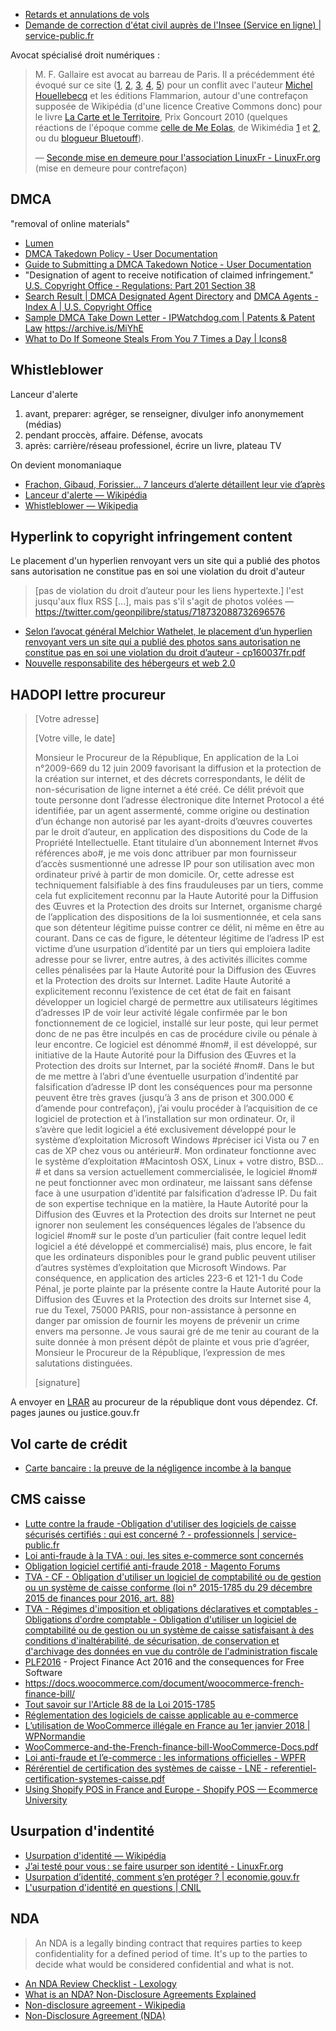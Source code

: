 - [Retards et annulations de vols](../Travel/Travel.md#retards-et-annulations-de-vols)
- [Demande de correction d'état civil auprès de l'Insee (Service en ligne) | service-public.fr](https://www.service-public.fr/particuliers/vosdroits/R49454)

Avocat spécialisé droit numériques :

> M. F. Gallaire est avocat au barreau de Paris. Il a précédemment été évoqué sur ce site ([1](http://linuxfr.org/news/random-029-4-d%C3%A9cembre-2010), [2](http://linuxfr.org/users/zenitram/journaux/jai-raison-mais-je-ne-ferai-pas-valider-mon-raisonnement), [3](http://linuxfr.org/users/zandu/journaux/le-goncourt-en-cc-by-sa), [4](http://linuxfr.org/users/farvardin/journaux/mont%C3%A9e-en-puissance-de-txt2tags), [5](http://linuxfr.org/users/julo4lfr/journaux/grippe-g)) pour un conflit avec l'auteur [Michel Houellebecq](https://fr.wikipedia.org/wiki/Michel_Houellebecq) et les éditions Flammarion, autour d'une contrefaçon supposée de Wikipédia (d'une licence Creative Commons donc) pour le livre [La Carte et le Territoire](https://fr.wikipedia.org/wiki/La_Carte_et_le_Territoire), Prix Goncourt 2010 (quelques réactions de l'époque comme [celle de Me Eolas](http://www.maitre-eolas.fr/post/2010/12/26/Lrsquo%3Baffaire-ldquo%3Bla-carte-et-le-territoirerdquo%3B), de Wikimédia [1](https://www.wikimedia.fr/2010/11/30/wikipedia-michel-houellebecq-et-le-droit-dauteur/) et [2](https://www.wikimedia.fr/2011/05/18/wikipedia-et-m-houellebecq-des-nouvelles-et-une-avancee/), ou du [blogueur Bluetouff](https://bluetouff.com/?p=6839)).
>
> — [Seconde mise en demeure pour l'association LinuxFr - LinuxFr.org](https://linuxfr.org/news/seconde-mise-en-demeure-pour-l-association-linuxfr) (mise en demeure pour contrefaçon)

## DMCA

"removal of online materials"

- [Lumen](https://www.lumendatabase.org/)
- [DMCA Takedown Policy - User Documentation](https://help.github.com/articles/dmca-takedown-policy/)
- [Guide to Submitting a DMCA Takedown Notice - User Documentation](https://help.github.com/articles/guide-to-submitting-a-dmca-takedown-notice/)
- "Designation of agent to receive notification of claimed infringement." [U.S. Copyright Office - Regulations: Part 201 Section 38](https://www.copyright.gov/title37/201/37cfr201-38.html)
- [Search Result | DMCA Designated Agent Directory](https://dmca.copyright.gov/osp/) and [DMCA Agents - Index A | U.S. Copyright Office](https://www.copyright.gov/onlinesp/list/a_agents.html)
- [Sample DMCA Take Down Letter - IPWatchdog.com | Patents & Patent Law](http://www.ipwatchdog.com/2009/07/06/sample-dmca-take-down-letter/) https://archive.is/MiYhE
- [What to Do If Someone Steals From You 7 Times a Day | Icons8](https://icons8.com/articles/what-to-do-if-someone-steals-from-you-7-times-a-day/)

## Whistleblower

Lanceur d'alerte

1. avant, preparer: agréger, se renseigner, divulger info anonymement (médias)
2. pendant proccès, affaire. Défense, avocats
3. après: carrière/réseau professionel, écrire un livre, plateau TV

On devient monomaniaque

- [Frachon, Gibaud, Forissier... 7 lanceurs d’alerte détaillent leur vie d’après](http://www.lemonde.fr/societe/article/2016/05/03/frachon-gibaud-forissier-sept-lanceurs-d-alerte-detaillent-leur-vie-d-apres_4912870_3224.html)
- [Lanceur d'alerte — Wikipédia](https://fr.wikipedia.org/wiki/Lanceur_d%27alerte)
- [Whistleblower — Wikipedia](https://en.wikipedia.org/wiki/Whistleblower)

## Hyperlink to copyright infringement content

Le placement d'un hyperlien renvoyant vers un site qui a publié des photos sans autorisation ne constitue pas en soi une violation du droit d'auteur

> [pas de violation du droit d’auteur pour les liens hypertexte.] l'est jusqu'aux flux RSS [...], mais pas s'il s'agit de photos volées
— https://twitter.com/geonpilibre/status/718732088732696576

- [Selon l’avocat général Melchior Wathelet, le placement d’un hyperlien renvoyant vers un site qui a publié des photos sans autorisation ne constitue pas en soi une violation du droit d’auteur - cp160037fr.pdf](http://curia.europa.eu/jcms/upload/docs/application/pdf/2016-04/cp160037fr.pdf)
- [Nouvelle responsabilite des hébergeurs et web 2.0](http://www.murielle-cahen.com/publications/p_fluxss.asp)

## HADOPI lettre procureur

> [Votre adresse]
>
> [Votre ville, le date]
>
> Monsieur le Procureur de la République,
> En application de la Loi n°2009-669 du 12 juin 2009 favorisant la diffusion et la protection de la création sur internet, et des décrets correspondants, le délit de non-sécurisation de ligne internet a été créé. Ce délit prévoit que toute personne dont l’adresse électronique dite Internet Protocol a été identifiée, par un agent assermenté, comme origine ou destination d’un échange non autorisé par les ayant-droits d’œuvres couvertes par le droit d’auteur, en application des dispositions du Code de la Propriété Intellectuelle.
> Etant titulaire d’un abonnement Internet #vos références abo#, je me vois donc attribuer par mon fournisseur d’accès susmentionné une adresse IP pour son utilisation avec mon ordinateur privé à partir de mon domicile. Or, cette adresse est techniquement falsifiable à des fins frauduleuses par un tiers, comme cela fut explicitement reconnu par la Haute Autorité pour la Diffusion des Œuvres et la Protection des droits sur Internet, organisme chargé de l’application des dispositions de la loi susmentionnée, et cela sans que son détenteur légitime puisse contrer ce délit, ni même en être au courant.
> Dans ce cas de figure, le détenteur légitime de l’adress IP est victime d’une usurpation d’identité par un tiers qui emploiera ladite adresse pour se livrer, entre autres, à des activités illicites comme celles pénalisées par la Haute Autorité pour la Diffusion des Œuvres et la Protection des droits sur Internet. Ladite Haute Autorité a explicitement reconnu l’existence de cet état de fait en faisant développer un logiciel chargé de permettre aux utilisateurs légitimes d’adresses IP de voir leur activité légale confirmée par le bon fonctionnement de ce logiciel, installé sur leur poste, qui leur permet donc de ne pas être inculpés en cas de procédure civile ou pénale à leur encontre.
> Ce logiciel est dénommé #nom#, il est développé, sur initiative de la Haute Autorité pour la Diffusion des Œuvres et la Protection des droits sur Internet, par la société #nom#. Dans le but de me mettre à l’abri d’une éventuelle usurpation d’indentité par falsification d’adresse IP dont les conséquences pour ma personne peuvent être très graves (jusqu’à 3 ans de prison et 300.000 € d’amende pour contrefaçon), j’ai voulu procéder à l’acquisition de ce logiciel de protection et à l’installation sur mon ordinateur.
> Or, il s’avère que ledit logiciel a été exclusivement développé pour le système d’exploitation Microsoft Windows #préciser ici Vista ou 7 en cas de XP chez vous ou antérieur#. Mon ordinateur fonctionne avec le système d’exploitation #Macintosh OSX, Linux + votre distro, BSD…# et dans sa version actuellement commercialisée, le logiciel #nom# ne peut fonctionner avec mon ordinateur, me laissant sans défense face à une usurpation d’identité par falsification d’adresse IP.
> Du fait de son expertise technique en la matière, la Haute Autorité pour la Diffusion des Œuvres et la Protection des droits sur Internet ne peut ignorer non seulement les conséquences légales de l’absence du logiciel #nom# sur le poste d’un particulier (fait contre lequel ledit logiciel a été développé et commercialisé) mais, plus encore, le fait que les ordinateurs disponibles pour le grand public peuvent utiliser d’autres systèmes d’exploitation que Microsoft Windows.
> Par conséquence, en application des articles 223-6 et 121-1 du Code Pénal, je porte plainte par la présente contre la Haute Autorité pour la Diffusion des Œuvres et la Protection des droits sur Internet sise 4, rue du Texel, 75000 PARIS, pour non-assistance à personne en danger par omission de fournir les moyens de prévenir un crime envers ma personne.
> Je vous saurai gré de me tenir au courant de la suite donnée à mon présent dépôt de plainte et vous prie d’agréer, Monsieur le Procureur de la République, l’expression de mes salutations distinguées.
>
> [signature]

A envoyer en [LRAR](https://fr.wiktionary.org/wiki/LRAR) au procureur de la république dont vous dépendez. Cf. pages jaunes ou justice.gouv.fr

## Vol carte de crédit

- [Carte bancaire : la preuve de la négligence incombe à la banque](http://www.usine-digitale.fr/article/carte-bancaire-la-preuve-de-la-negligence-incombe-a-la-banque.N506969)

## CMS caisse

- [Lutte contre la fraude -Obligation d'utiliser des logiciels de caisse sécurisés certifiés : qui est concerné ? - professionnels | service-public.fr](https://www.service-public.fr/professionnels-entreprises/actualites/A12301)
- [Loi anti-fraude à la TVA : oui, les sites e-commerce sont concernés](https://www.ovh.com/fr/blog/loi-anti-fraude-tva-sites-ecommerce-concernes/)
- [Obligation logiciel certifié anti-fraude 2018 - Magento Forums](https://community.magento.com/t5/French/Obligation-logiciel-certifi%C3%A9-anti-fraude-2018/td-p/79960)
- [TVA - CF - Obligation d'utiliser un logiciel de comptabilité ou de gestion ou un système de caisse conforme (loi n° 2015-1785 du 29 décembre 2015 de finances pour 2016, art. 88)](http://bofip.impots.gouv.fr/bofip/10693-PGP?branch=2)
- [TVA - Régimes d'imposition et obligations déclaratives et comptables - Obligations d'ordre comptable - Obligation d'utiliser un logiciel de comptabilité ou de gestion ou un système de caisse satisfaisant à des conditions d'inaltérabilité, de sécurisation, de conservation et d'archivage des données en vue du contrôle de l'administration fiscale](http://bofip.impots.gouv.fr/bofip/10691-PGP.html?identifiant=BOI-TVA-DECLA-30-10-30-20160803)
- [PLF2016](https://lite6.framapad.org/p/PLF2016) - Project Finance Act 2016 and the consequences for Free Software
- https://docs.woocommerce.com/document/woocommerce-french-finance-bill/
- [Tout savoir sur l'Article 88 de la Loi 2015-1785](https://www.prestashop.com/fr//blog/dernieres-dispositions-lutte-contre-fraude-TVA-2018)
- [Réglementation des logiciels de caisse applicable au e-commerce](https://www.fevad.com/situation-entreprises-de-e-commerce-face-a-nouvelle-reglementation-conformite-logiciels-de-caisse-1er-janvier-2018/)
- [L’utilisation de WooCommerce illégale en France au 1er janvier 2018 | WPNormandie](https://www.wpnormandie.fr/lutilisation-de-woocommerce-illegale-en-france-au-1er-janvier-2018/)
- [WooCommerce-and-the-French-finance-bill-WooCommerce-Docs.pdf](https://www.wpnormandie.fr/wp-content/uploads/2017/12/WooCommerce-and-the-French-finance-bill-WooCommerce-Docs.pdf)
- [Loi anti-fraude et l’e-commerce : les informations officielles - WPFR](https://wpfr.net/loi-anti-fraude-et-le-commerce-les-informations-officielles/)
- [Rérérentiel de certification des systèmes de caisse - LNE - referentiel-certification-systemes-caisse.pdf](https://www.lne.fr/sites/default/files/bloc-telecharger/referentiel-certification-systemes-caisse.pdf)
- [Using Shopify POS in France and Europe - Shopify POS — Ecommerce University](https://ecommerce.shopify.com/c/shopify-point-of-sale/t/using-shopify-pos-in-france-and-europe-342848)

## Usurpation d'indentité

- [Usurpation d'identité — Wikipédia](https://fr.wikipedia.org/wiki/Usurpation_d%27identit%C3%A9)
- [J’ai testé pour vous : se faire usurper son identité - LinuxFr.org](https://linuxfr.org/users/malizor/journaux/j-ai-teste-pour-vous-se-faire-usurper-son-identite)
- [Usurpation d’identité, comment s’en protéger ? | economie.gouv.fr](https://www.economie.gouv.fr/particuliers/protection-usurpation-identite)
- [L'usurpation d'identité en questions | CNIL](https://www.cnil.fr/fr/lusurpation-didentite-en-questions)

## NDA

> An NDA is a legally binding contract that requires parties to keep confidentiality for a defined period of time. It's up to the parties to decide what would be considered confidential and what is not.

- [An NDA Review Checklist - Lexology](https://web.archive.org/web/20201210223435/https://www.lexology.com/library/detail.aspx?g=84c8bc85-10ed-4f4c-bc57-b5ac3e64042b)
- [What is an NDA? Non-Disclosure Agreements Explained](https://legaltemplates.net/resources/business/what-is-nda/)
- [Non-disclosure agreement - Wikipedia](https://en.wikipedia.org/wiki/Non-disclosure_agreement)
- [Non-Disclosure Agreement (NDA)](https://www.contractstandards.com/public/Contracts/nondisclosure-agreement)
